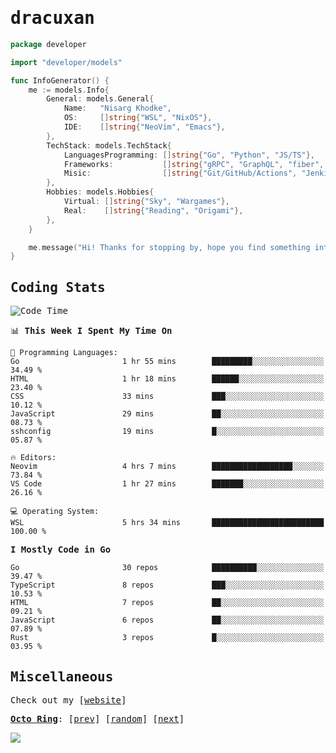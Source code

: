 <!-- Banner -->
<!--
<img src="https://i.imgur.com/mz4ym1F.png" style="max-height:550px"/>
-->


<samp>
	
<!-- Coded Intro -->
	
# dracuxan

```go
package developer

import "developer/models"

func InfoGenerator() {
	me := models.Info{
		General: models.General{
			Name:   "Nisarg Khodke",
			OS:     []string{"WSL", "NixOS"},
			IDE:    []string{"NeoVim", "Emacs"},
		},
		TechStack: models.TechStack{
			LanguagesProgramming: []string{"Go", "Python", "JS/TS"},
			Frameworks: 	      []string{"gRPC", "GraphQL", "fiber", "flask", "React.js", "Next.js"},
			Misic:                []string{"Git/GitHub/Actions", "Jenkins", "Docker"},
		},
		Hobbies: models.Hobbies{
			Virtual: []string{"Sky", "Wargames"},
			Real:    []string{"Reading", "Origami"},
		},		
	}

	me.message("Hi! Thanks for stopping by, hope you find something interesting!") 
}
```

## Coding Stats


<!--START_SECTION:waka-->
![Code Time](http://img.shields.io/badge/Code%20Time-330%20hrs%201%20min-blue)

📊 **This Week I Spent My Time On** 

```text
💬 Programming Languages: 
Go                       1 hr 55 mins        █████████░░░░░░░░░░░░░░░░   34.49 % 
HTML                     1 hr 18 mins        ██████░░░░░░░░░░░░░░░░░░░   23.40 % 
CSS                      33 mins             ███░░░░░░░░░░░░░░░░░░░░░░   10.12 % 
JavaScript               29 mins             ██░░░░░░░░░░░░░░░░░░░░░░░   08.73 % 
sshconfig                19 mins             █░░░░░░░░░░░░░░░░░░░░░░░░   05.87 % 

🔥 Editors: 
Neovim                   4 hrs 7 mins        ██████████████████░░░░░░░   73.84 % 
VS Code                  1 hr 27 mins        ███████░░░░░░░░░░░░░░░░░░   26.16 % 

💻 Operating System: 
WSL                      5 hrs 34 mins       █████████████████████████   100.00 % 
```

**I Mostly Code in Go** 

```text
Go                       30 repos            ██████████░░░░░░░░░░░░░░░   39.47 % 
TypeScript               8 repos             ███░░░░░░░░░░░░░░░░░░░░░░   10.53 % 
HTML                     7 repos             ██░░░░░░░░░░░░░░░░░░░░░░░   09.21 % 
JavaScript               6 repos             ██░░░░░░░░░░░░░░░░░░░░░░░   07.89 % 
Rust                     3 repos             █░░░░░░░░░░░░░░░░░░░░░░░░   03.95 % 
```




<!--END_SECTION:waka-->

## Miscellaneous

Check out my [[website](https://bynisarg.in/)]

[**Octo Ring**](https://octo-ring.com/):
[[prev](https://octo-ring.com/p/dracuxan/prev)]  [[random](https://octo-ring.com/p/dracuxan/random)]  [[next](https://octo-ring.com/p/dracuxan/next)]

![](https://komarev.com/ghpvc/?username=dracuxan&style=flat-square)

</samp>
